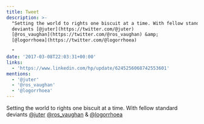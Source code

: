```yaml
---
title: Tweet
description: >-
  "Setting the world to rights one biscuit at a time. With fellow standard
  deviants [@juter](https://twitter.com/@juter)
  [@ros_vaughan](https://twitter.com/@ros_vaughan) &amp;
  [@logorrhoea](https://twitter.com/@logorrhoea) 

  "
date: '2017-03-08T22:03:31+00:00'
links:
  - 'https://www.linkedin.com/hp/update/6245256068742553601'
mentions:
  - '@juter'
  - '@ros_vaughan'
  - '@logorrhoea'
---
```

Setting the world to rights one biscuit at a time. With fellow standard deviants [@juter](https://twitter.com/@juter) [@ros_vaughan](https://twitter.com/@ros_vaughan) &amp; [@logorrhoea](https://twitter.com/@logorrhoea) 
